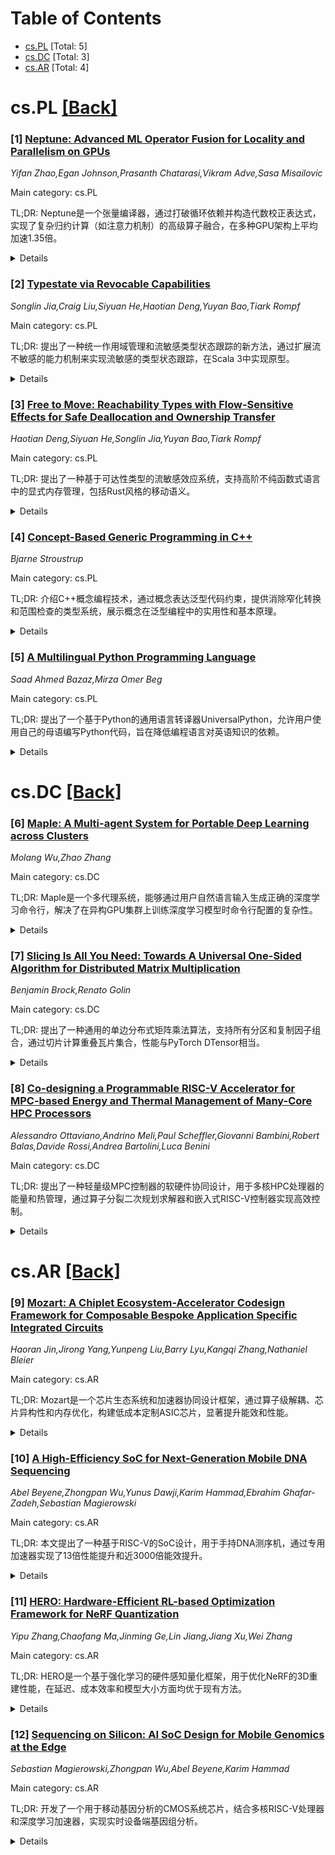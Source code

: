 <div id=toc></div>

# Table of Contents

- [cs.PL](#cs.PL) [Total: 5]
- [cs.DC](#cs.DC) [Total: 3]
- [cs.AR](#cs.AR) [Total: 4]


<div id='cs.PL'></div>

# cs.PL [[Back]](#toc)

### [1] [Neptune: Advanced ML Operator Fusion for Locality and Parallelism on GPUs](https://arxiv.org/abs/2510.08726)
*Yifan Zhao,Egan Johnson,Prasanth Chatarasi,Vikram Adve,Sasa Misailovic*

Main category: cs.PL

TL;DR: Neptune是一个张量编译器，通过打破循环依赖并构造代数校正表达式，实现了复杂归约计算（如注意力机制）的高级算子融合，在多种GPU架构上平均加速1.35倍。


<details>
  <summary>Details</summary>
Motivation: 现有张量编译器难以融合涉及循环依赖的复杂归约计算，如注意力机制，这限制了算子融合优化的效果。

Method: 提出Neptune编译器，通过有意打破现有依赖关系，并构造代数校正表达式来补偿，从而允许内核产生正确结果。

Result: 在10个注意力基准测试中，Neptune从简单注意力代码和高级调度模板开始，在NVIDIA和AMD的4种GPU架构上平均比最佳替代方案快1.35倍。

Conclusion: Neptune通过创新的依赖打破和代数校正方法，有效解决了复杂归约计算的融合问题，显著提升了深度学习工作负载的性能。

Abstract: Operator fusion has become a key optimization for deep learning, which
combines multiple deep learning operators to improve data reuse and reduce
global memory transfers. However, existing tensor compilers struggle to fuse
complex reduction computations involving loop-carried dependencies, such as
attention mechanisms.
  The paper introduces Neptune, a tensor compiler for advanced operator fusion
for sequences of reduction operators. Neptune presents a new approach for
advanced operator fusion, which intentionally breaks some existing dependencies
and compensates by constructing algebraic correction expressions that allow the
kernel to produce the correct result.
  On ten attention-based benchmarks, Neptune, starting from simple attention
code and a high-level scheduling template, outperforms existing compilers like
Triton, TVM, and FlexAttention, including Triton-based implementations of
FlashAttention. Across four different GPU architectures from NVIDIA and AMD,
Neptune-generated kernels have average speedup of $1.35\times$ over the next
best alternative, demonstrating its effectiveness for deep learning workloads.

</details>


### [2] [Typestate via Revocable Capabilities](https://arxiv.org/abs/2510.08889)
*Songlin Jia,Craig Liu,Siyuan He,Haotian Deng,Yuyan Bao,Tiark Rompf*

Main category: cs.PL

TL;DR: 提出了一种统一作用域管理和流敏感类型状态跟踪的新方法，通过扩展流不敏感的能力机制来实现流敏感的类型状态跟踪，在Scala 3中实现原型。


<details>
  <summary>Details</summary>
Motivation: 解决状态资源管理的挑战：作用域结构（如Java同步块）虽然易于推理但限制表达性和并行性；流敏感管理提供细粒度控制但需要复杂类型状态分析和显式状态跟踪。

Method: 扩展流不敏感能力机制为流敏感类型状态跟踪，将能力生命周期与词法作用域解耦，允许函数以流敏感方式提供、撤销和返回能力。在Scala 3编译器中实现，利用路径依赖类型和隐式解析。

Result: 原型支持广泛的状态模式，包括文件操作、高级锁定协议、DOM构建和会话类型，实现了简洁、静态安全且表达性强的类型状态编程。

Conclusion: 证明了通过最小化扩展现有基于能力的语言，可以实现表达性强且安全的类型状态管理，为更健壮和符合人体工程学的状态编程铺平道路。

Abstract: Managing stateful resources safely and expressively is a longstanding
challenge in programming languages, especially in the presence of aliasing.
While scope-based constructs such as Java's synchronized blocks offer ease of
reasoning, they restrict expressiveness and parallelism. Conversely,
imperative, flow-sensitive management enables fine-grained control but demands
sophisticated typestate analyses and often burdens programmers with explicit
state tracking.
  In this work, we present a novel approach that unifies the strengths of both
paradigms by extending flow-insensitive capability mechanisms into
flow-sensitive typestate tracking. Our system decouples capability lifetimes
from lexical scopes, allowing functions to provide, revoke, and return
capabilities in a flow-sensitive manner, based on the existing mechanisms
explored for the safety and ergonomics of scoped capability programming.
  We implement our approach as an extension to the Scala 3 compiler, leveraging
path-dependent types and implicit resolution to enable concise, statically
safe, and expressive typestate programming. Our prototype generically supports
a wide range of stateful patterns, including file operations, advanced locking
protocols, DOM construction, and session types. This work demonstrates that
expressive and safe typestate management can be achieved with minimal
extensions to existing capability-based languages, paving the way for more
robust and ergonomic stateful programming.

</details>


### [3] [Free to Move: Reachability Types with Flow-Sensitive Effects for Safe Deallocation and Ownership Transfer](https://arxiv.org/abs/2510.08939)
*Haotian Deng,Siyuan He,Songlin Jia,Yuyan Bao,Tiark Rompf*

Main category: cs.PL

TL;DR: 提出了一种基于可达性类型的流敏感效应系统，支持高阶不纯函数式语言中的显式内存管理，包括Rust风格的移动语义。


<details>
  <summary>Details</summary>
Motivation: 将可达性推理与显式资源控制相结合，为高阶函数式语言提供安全的手动内存管理方案，无需区域或线性类型。

Method: 通过多态的use和kill效应来细化现有可达性限定符，记录引用的读取、写入、转移和释放操作。效应规则使用限定符跟踪每个资源的操作。

Result: 系统能够表达所有权转移、上下文新鲜度和破坏性更新，验证释放后使用安全性，并机械化所有元理论结果。

Conclusion: 该工作将基于可达性的推理与显式资源控制集成，推动了高阶函数式语言中安全手动内存管理的技术发展。

Abstract: We present a flow-sensitive effect system for reachability types that
supports explicit memory management, including Rust-style move semantics, in
higher-order impure functional languages. Our system refines the existing
reachability qualifier with polymorphic \emph{use} and \emph{kill} effects that
record how references are read, written, transferred, and deallocated. The
effect discipline tracks operations performed on each resource using
qualifiers, enabling the type system to express ownership transfer, contextual
freshness, and destructive updates without regions or linearity. We formalize
the calculus, its typing and effect rules, and a compositional operational
semantics that validates use-after-free safety. All metatheoretic results,
including preservation, progress, and effect soundness, are mechanized. The
system models idioms such as reference deallocation, move semantics, reference
swapping, while exposing precise safety guarantee. Together, these
contributions integrate reachability-based reasoning with explicit resource
control, advancing the state of the art in safe manual memory management for
higher-order functional languages.

</details>


### [4] [Concept-Based Generic Programming in C++](https://arxiv.org/abs/2510.08969)
*Bjarne Stroustrup*

Main category: cs.PL

TL;DR: 介绍C++概念编程技术，通过概念表达泛型代码约束，提供消除窄化转换和范围检查的类型系统，展示概念在泛型编程中的实用性和基本原理。


<details>
  <summary>Details</summary>
Motivation: 展示C++概念编程的设施和原理，概念作为表达泛型代码约束的方式，旨在提供用户自定义类型系统扩展，强调概念在泛型编程中的实用价值。

Method: 使用概念编程技术，构建简单类型系统来消除窄化转换并提供范围检查，通过概念实现用户定义的类型系统扩展，利用统一符号、lambda、可变模板等C++特性。

Result: 开发出无冗余符号或运行时开销的类型系统，成功展示了概念在泛型编程中的实用性，验证了概念作为C++泛型编程核心组件的有效性。

Conclusion: 概念是C++泛型编程的重要组成部分，而非孤立子语言，提供了强大的类型约束机制，支持通用编程和泛型编程的统一，是C++类型系统的关键扩展。

Abstract: We present programming techniques to illustrate the facilities and principles
of C++ generic programming using concepts. Concepts are C++'s way to express
constraints on generic code. As an initial example, we provide a simple type
system that eliminates narrowing conversions and provides range checking
without unnecessary notational or run-time overheads. Concepts are used
throughout to provide user-defined extensions to the type system. The aim is to
show their utility and the fundamental ideas behind them, rather than to
provide a detailed or complete explanation of C++'s language support for
generic programming or the extensive support provided by the standard library.
Generic programming is an integral part of C++, rather than an isolated
sub-language. In particular, key facilities support general programming as well
as generic programming (e.g., uniform notation for types, lambdas, variadic
templates, and C++26 static reflection). Finally, we give design rationales and
origins for key parts of the concept design, including use patterns, the
relationship to Object-Oriented Programming, value arguments, notation, concept
type-matching, and definition checking.

</details>


### [5] [A Multilingual Python Programming Language](https://arxiv.org/abs/2510.09591)
*Saad Ahmed Bazaz,Mirza Omer Beg*

Main category: cs.PL

TL;DR: 提出了一个基于Python的通用语言转译器UniversalPython，允许用户使用自己的母语编写Python代码，旨在降低编程语言对英语知识的依赖。


<details>
  <summary>Details</summary>
Motivation: 现有编程语言都要求英语知识，这对许多没有时间和资源学习英语的新手构成了障碍。研究表明人们用母语学习效果更好。

Method: 构建一个基于Python的语言转译器，能够将用各种人类语言编写的代码转换为标准Python代码，并以乌尔都语Python为例进行演示。

Result: 成功开发了开源转译器，能够创建"乌尔都语Python"版本，证明了该方法的可行性。

Conclusion: 该转译器有潜力扩展到更多人类语言，从而增加编程的普及性，代码已在GitHub上开源。

Abstract: All widely used and useful programming languages have a common problem. They
restrict entry on the basis of knowledge of the English language. The lack of
knowledge of English poses a major hurdle to many newcomers who do not have the
resources, in terms of time and money, to learn the English language. Studies
show that people learn better in their own language. Therefore, we propose a
language transpiler built on top of the Python programming language, called
UniversalPython, which allows one to write Python in their own human language.
We demonstrate the ability to create an "Urdu Python" with this transpiler. In
the future, we aim to scale the language to encapsulate more human languages to
increase the availability of programming. The source code for this transpiler
is open-source, and available at
https://github.com/universalpython/universalpython

</details>


<div id='cs.DC'></div>

# cs.DC [[Back]](#toc)

### [6] [Maple: A Multi-agent System for Portable Deep Learning across Clusters](https://arxiv.org/abs/2510.08842)
*Molang Wu,Zhao Zhang*

Main category: cs.DC

TL;DR: Maple是一个多代理系统，能够通过用户自然语言输入生成正确的深度学习命令行，解决了在异构GPU集群上训练深度学习模型时命令行配置的复杂性。


<details>
  <summary>Details</summary>
Motivation: 在GPU集群上训练深度学习模型时，用户需要适应异构启动器、调度器、亲和性选项、DL框架参数和环境变量，手动组合命令行容易出错且令人沮丧，阻碍研究进展并浪费资源。

Method: Maple采用四代理系统架构，包括信息提取、模板检索、命令行验证和错误纠正功能，利用多个总参数达10B的语言模型。

Result: 在9个美国国家计算中心的GPU集群、5个代表性深度学习模型家族和4种常用并行训练范式上进行测试，Maple在567个测试案例中实现了92.0%的准确率，性能与GPT-5、Claude和Gemini等最先进模型相当。

Conclusion: Maple在异构高性能计算环境中实现了可移植和可扩展的分布式深度学习训练，具有重要的实用价值。

Abstract: Training deep learning (DL) models across Graphics Processing Unit (GPU)
clusters is technically challenging. One aspect is that users have to compose
command lines to adapt to the heterogeneous launchers, schedulers, affinity
options, DL framework arguments, and environment variables. Composing correct
command lines is error-prone and can easily frustrate users, impeding research
or wasting resources. In this work, we present Maple, a multi-agent system that
generates correct DL command lines with users' natural language input. Maple
consists of four agents with the functionalities of information extraction,
template retrieval, command line verification, and error correction. We
evaluate Maple on nine GPU clusters across national computing centers in the
U.S., five representative deep learning model families, and four commonly used
parallel DL training paradigms. Our experiments also cover schedulers of SLURM
and PBS and heterogeneous architectures, such as NVIDIA A100/H200 GPUs and
Intel Max series GPUs. Maple achieves 92.0% accuracy in generating command
lines across the 567 test cases. Leverage multiple language models with an
aggregated size of 10B parameters, Maple delivers comparable performance to the
state-of-the-art models of GPT-5, Claude, and Gemini. Together, these results
highlight Maple's practical value in enabling portable and scalable distributed
DL across heterogeneous HPC environments.

</details>


### [7] [Slicing Is All You Need: Towards A Universal One-Sided Algorithm for Distributed Matrix Multiplication](https://arxiv.org/abs/2510.08874)
*Benjamin Brock,Renato Golin*

Main category: cs.DC

TL;DR: 提出了一种通用的单边分布式矩阵乘法算法，支持所有分区和复制因子组合，通过切片计算重叠瓦片集合，性能与PyTorch DTensor相当。


<details>
  <summary>Details</summary>
Motivation: 现有分布式矩阵乘法算法仅支持部分分区方式，需要多个算法实现来覆盖所有可能的分区组合，否则需要重新分布操作数增加通信成本。

Method: 使用切片（索引算术）计算需要相乘的重叠瓦片集合，然后直接执行或重新排序并降低到优化IR以最大化重叠。基于高级C++ PGAS编程框架实现，使用节点内互连进行GPU到GPU直接通信。

Result: 在各种分区和复制因子下评估性能，发现与针对AI模型优化的PyTorch DTensor性能相当。

Conclusion: 提出的通用单边算法能够支持所有分区和复制因子组合，解决了现有算法只能支持部分分区方式的问题，性能表现优异。

Abstract: Many important applications across science, data analytics, and AI workloads
depend on distributed matrix multiplication. Prior work has developed a large
array of algorithms suitable for different problem sizes and partitionings
including 1D, 2D, 1.5D, and 2.5D algorithms. A limitation of current work is
that existing algorithms are limited to a subset of partitionings. Multiple
algorithm implementations are required to support the full space of possible
partitionings. If no algorithm implementation is available for a particular set
of partitionings, one or more operands must be redistributed, increasing
communication costs. This paper presents a universal one-sided algorithm for
distributed matrix multiplication that supports all combinations of
partitionings and replication factors. Our algorithm uses slicing (index
arithmetic) to compute the sets of overlapping tiles that must be multiplied
together. This list of local matrix multiplies can then either be executed
directly, or reordered and lowered to an optimized IR to maximize overlap. We
implement our algorithm using a high-level C++-based PGAS programming framework
that performs direct GPU-to-GPU communication using intra-node interconnects.
We evaluate performance for a wide variety of partitionings and replication
factors, finding that our work is competitive with PyTorch DTensor, a highly
optimized distributed tensor library targeting AI models.

</details>


### [8] [Co-designing a Programmable RISC-V Accelerator for MPC-based Energy and Thermal Management of Many-Core HPC Processors](https://arxiv.org/abs/2510.09163)
*Alessandro Ottaviano,Andrino Meli,Paul Scheffler,Giovanni Bambini,Robert Balas,Davide Rossi,Andrea Bartolini,Luca Benini*

Main category: cs.DC

TL;DR: 提出了一种轻量级MPC控制器的软硬件协同设计，用于多核HPC处理器的能量和热管理，通过算子分裂二次规划求解器和嵌入式RISC-V控制器实现高效控制。


<details>
  <summary>Details</summary>
Motivation: 传统MPC方法在PE上执行控制器会因操作系统开销产生抖动并限制控制带宽，而专用片上控制器又面临面积和功耗开销的担忧。

Method: 基于算子分裂二次规划求解器和嵌入式多核RISC-V控制器，通过剪枝弱热耦合减少模型内存，并采用提前调度优化稀疏三角系统的并行执行。

Result: 在500MHz频率下控制144个PE时实现亚毫秒级延迟，比单核基线延迟降低33倍，能效提高7.9倍，内存占用小于1MiB，功耗仅325mW，占用典型HPC处理器芯片面积不到1.5%。

Conclusion: 该硬件-软件协同设计方法成功解决了MPC控制器在面积、功耗和性能方面的挑战，为多核HPC处理器的热管理提供了高效解决方案。

Abstract: Managing energy and thermal profiles is critical for many-core HPC processors
with hundreds of application-class processing elements (PEs). Advanced model
predictive control (MPC) delivers state-of-the-art performance but requires
solving an online optimization problem over a thousand times per second (1 kHz
control bandwidth), with computational and memory demands scaling with PE
count. Traditional MPC approaches execute the controller on the PEs, but
operating system overheads create jitter and limit control bandwidth. Running
MPC on dedicated on-chip controllers enables fast, deterministic control but
raises concerns about area and power overhead. In this work, we tackle these
challenges by proposing a hardware-software codesign of a lightweight MPC
controller, based on an operator-splitting quadratic programming solver and an
embedded multi-core RISC-V controller. Key innovations include pruning weak
thermal couplings to reduce model memory and ahead-of-time scheduling for
efficient parallel execution of sparse triangular systems arising from the
optimization problem. The proposed controller achieves sub-millisecond latency
when controlling 144 PEs at 500 MHz, delivering 33x lower latency and 7.9x
higher energy efficiency than a single-core baseline. Operating within a
compact less than 1 MiB memory footprint, it consumes as little as 325 mW while
occupying less than 1.5% of a typical HPC processor's die area.

</details>


<div id='cs.AR'></div>

# cs.AR [[Back]](#toc)

### [9] [Mozart: A Chiplet Ecosystem-Accelerator Codesign Framework for Composable Bespoke Application Specific Integrated Circuits](https://arxiv.org/abs/2510.08873)
*Haoran Jin,Jirong Yang,Yunpeng Liu,Barry Lyu,Kangqi Zhang,Nathaniel Bleier*

Main category: cs.AR

TL;DR: Mozart是一个芯片生态系统和加速器协同设计框架，通过算子级解耦、芯片异构性和内存优化，构建低成本定制ASIC芯片，显著提升能效和性能。


<details>
  <summary>Details</summary>
Motivation: 传统AI加速器假设存在内存需求、批处理效果和延迟-吞吐量权衡的系统级泛化问题，忽略了神经网络算子的异构计算模式。芯片级定制虽然能解决此问题，但面临高昂的非重复性工程成本。

Method: 采用算子级解耦方法探索芯片和内存异构性、张量融合和张量并行，通过布局布线验证确保物理可实现性。框架支持从数据中心到边缘计算等多种部署场景的约束感知系统级优化。

Result: 仅使用8个战略性选择的芯片，Mozart生成的复合BASIC芯片相比传统同构加速器，在能耗、能耗-成本乘积、能耗-延迟乘积和能耗-延迟-成本乘积方面分别降低43.5%、25.4%、67.7%和78.8%。在数据中心LLM服务中能耗降低15-19%，能耗-成本改善35-39%。

Conclusion: Mozart框架通过系统化的芯片生态系统设计，有效解决了AI加速中的异构计算挑战，在保持低成本的同时显著提升了能效和性能表现。

Abstract: Modern AI acceleration faces a fundamental challenge: conventional
assumptions about memory requirements, batching effectiveness, and
latency-throughput tradeoffs are systemwide generalizations that ignore the
heterogeneous computational patterns of individual neural network operators.
However, going towards network-level customization and operator-level
heterogeneity incur substantial Non-Recurring Engineering (NRE) costs. While
chiplet-based approaches have been proposed to amortize NRE costs, reuse
opportunities remain limited without carefully identifying which chiplets are
truly necessary. This paper introduces Mozart, a chiplet ecosystem and
accelerator codesign framework that systematically constructs low cost bespoke
application-specific integrated circuits (BASICs). BASICs leverage
operator-level disaggregation to explore chiplet and memory heterogeneity,
tensor fusion, and tensor parallelism, with place-and-route validation ensuring
physical implementability. The framework also enables constraint-aware
system-level optimization across deployment contexts ranging from datacenter
inference serving to edge computing in autonomous vehicles. The evaluation
confirms that with just 8 strategically selected chiplets, Mozart-generated
composite BASICs achieve 43.5%, 25.4%, 67.7%, and 78.8% reductions in energy,
energy-cost product, energy-delay product (EDP), and energy-delay-cost product
compared to traditional homogeneous accelerators. For datacenter LLM serving,
Mozart achieves 15-19% energy reduction and 35-39% energy-cost improvement. In
speculative decoding, Mozart delivers throughput improvements of 24.6-58.6%
while reducing energy consumption by 38.6-45.6%. For autonomous vehicle
perception, Mozart reduces energy-cost by 25.54% and energy by 10.53% under
real-time constraints.

</details>


### [10] [A High-Efficiency SoC for Next-Generation Mobile DNA Sequencing](https://arxiv.org/abs/2510.08940)
*Abel Beyene,Zhongpan Wu,Yunus Dawji,Karim Hammad,Ebrahim Ghafar-Zadeh,Sebastian Magierowski*

Main category: cs.AR

TL;DR: 本文提出了一种基于RISC-V的SoC设计，用于手持DNA测序机，通过专用加速器实现了13倍性能提升和近3000倍能效提升。


<details>
  <summary>Details</summary>
Motivation: 当前手持DNA测序机缺乏足够的嵌入式计算能力，依赖外部设备处理大量测量数据，这限制了设备的移动性和实时测序能力。

Method: 设计了一个基于RISC-V核心的22nm CMOS SoC，集成了DNA检测专用加速器。

Result: 相比商用嵌入式多核处理器，系统性能提升13倍，能效提升近3000倍。

Conclusion: 该SoC设计为下一代手持DNA测序机提供了高性能、高能效的嵌入式处理解决方案。

Abstract: Hand-sized Deoxyribonucleic acid (DNA) sequencing machines are of growing
importance in several life sciences fields as their small footprints enable a
broader range of use cases than their larger, stationary counterparts. However,
as currently designed, they lack sufficient embedded computing to process the
large volume of measurements generated by their internal sensory system. As a
consequence, they rely on external devices for additional processing
capability. This dependence on external processing places a significant
communication burden on the sequencer's embedded electronics. Moreover, it also
prevents a truly mobile solution for sequencing in real-time. Anticipating
next-generation machines that include suitably advanced processing, we present
a System-on-Chip (SoC) fabricated in 22-nm complementary metal-oxide
semiconductor (CMOS). Our design, based on a general-purpose reduced
instruction set computing (RISC-V) core, also includes accelerators for DNA
detection that allow our system to demonstrate a 13X performance improvement
over commercial embedded multicore processors combined with a near 3000X boost
in energy efficiency.

</details>


### [11] [HERO: Hardware-Efficient RL-based Optimization Framework for NeRF Quantization](https://arxiv.org/abs/2510.09010)
*Yipu Zhang,Chaofang Ma,Jinming Ge,Lin Jiang,Jiang Xu,Wei Zhang*

Main category: cs.AR

TL;DR: HERO是一个基于强化学习的硬件感知量化框架，用于优化NeRF的3D重建性能，在延迟、成本效率和模型大小方面均优于现有方法。


<details>
  <summary>Details</summary>
Motivation: 现有NeRF量化方法未考虑硬件架构，导致在精度、延迟和模型大小的设计空间中无法找到最优解；而现有加速器依赖人工探索设计空间，效率低下。

Method: 使用强化学习框架结合NeRF加速器模拟器，实时生成硬件反馈，实现完全自动化的硬件约束适应。

Result: 相比现有最优方法CAQ，HERO实现了1.31-1.33倍的延迟改善、1.29-1.33倍的成本效率提升，以及更紧凑的模型大小。

Conclusion: HERO能够有效探索硬件与算法需求之间的复杂设计空间，为NeRF实现发现更优的量化策略。

Abstract: Neural Radiance Field (NeRF) has emerged as a promising 3D reconstruction
method, delivering high-quality results for AR/VR applications. While
quantization methods and hardware accelerators have been proposed to enhance
NeRF's computational efficiency, existing approaches face crucial limitations.
Current quantization methods operate without considering hardware architecture,
resulting in sub-optimal solutions within the vast design space encompassing
accuracy, latency, and model size. Additionally, existing NeRF accelerators
heavily rely on human experts to explore this design space, making the
optimization process time-consuming, inefficient, and unlikely to discover
optimal solutions. To address these challenges, we introduce HERO, a
reinforcement learning framework performing hardware-aware quantization for
NeRF. Our framework integrates a NeRF accelerator simulator to generate
real-time hardware feedback, enabling fully automated adaptation to hardware
constraints. Experimental results demonstrate that HERO achieves 1.31-1.33
$\times$ better latency, 1.29-1.33 $\times$ improved cost efficiency, and a
more compact model size compared to CAQ, a previous state-of-the-art NeRF
quantization framework. These results validate our framework's capability to
effectively navigate the complex design space between hardware and algorithm
requirements, discovering superior quantization policies for NeRF
implementation. Code is available at https://github.com/ypzhng/HERO.

</details>


### [12] [Sequencing on Silicon: AI SoC Design for Mobile Genomics at the Edge](https://arxiv.org/abs/2510.09339)
*Sebastian Magierowski,Zhongpan Wu,Abel Beyene,Karim Hammad*

Main category: cs.AR

TL;DR: 开发了一个用于移动基因分析的CMOS系统芯片，结合多核RISC-V处理器和深度学习加速器，实现实时设备端基因组分析。


<details>
  <summary>Details</summary>
Motivation: 微型DNA测序硬件在移动场景中取得成功，但纳米孔测序原始数据速率比音频高100倍以上，需要更高效的计算和内存处理。

Method: 采用硬件/软件协同设计策略，将多核RISC-V处理器与紧密耦合的深度学习和生物信息学加速器集成在CMOS系统芯片中。

Result: 实现了跨异构计算架构的能效操作，针对实时设备端基因组分析。

Conclusion: 这项工作展示了深度学习、边缘计算和领域专用硬件集成如何推动下一代移动基因组学发展。

Abstract: Miniature DNA sequencing hardware has begun to succeed in mobile contexts,
driving demand for efficient machine learning at the edge. This domain
leverages deep learning techniques familiar from speech and time-series
analysis for both low-level signal processing and high-level genomic
interpretation. Unlike audio, however, nanopore sequencing presents raw data
rates over 100X higher, requiring more aggressive compute and memory handling.
In this paper, we present a CMOS system-on-chip (SoC) designed for mobile
genetic analysis. Our approach combines a multi-core RISC-V processor with
tightly coupled accelerators for deep learning and bioinformatics. A
hardware/software co-design strategy enables energy-efficient operation across
a heterogeneous compute fabric, targeting real-time, on-device genome analysis.
This work exemplifies the integration of deep learning, edge computing, and
domain-specific hardware to advance next-generation mobile genomics.

</details>
